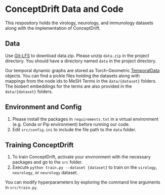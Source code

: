# ConceptDrift Data and Code
This respository holds the virology, neurology, and immunology datasets along with the implementation of ConceptDrift. 

## Data

Use [Git-LFS](https://git-lfs.com/) to download data.zip. Please unzip `data.zip` in the project directory. You should have a directory named `data` in the project directory. 

Our temporal dynamic graphs are stored as Torch-Geometric [TemporalData](https://pytorch-geometric.readthedocs.io/en/2.5.0/generated/torch_geometric.data.TemporalData.html) objects. You can find a pickle files holding the datasets along with mappings from the node ids to MeSH Terms in the `data/{dataset}` folders. The biobert embeddings for the terms are also provided in the `data/{dataset}` folders. 


## Environment and Config

1. Please install the packages in `requirements.txt` in a virtual environment (e.g. Conda or Pip environment) before running our code.
2. Edit `src/config.ini` to include the file path to the `data` folder. 

## Training ConceptDrift

1. To train ConceptDrift, activate your environment with the necessary packages and go to the `src` folder.
2. Execute `python train.py --dataset {dataset}` to train on the `virology`, `neurology`, or `neurology` dataset. 

You can modify hyperparameters by exploring the command line arguments in  `src/train.py`.

